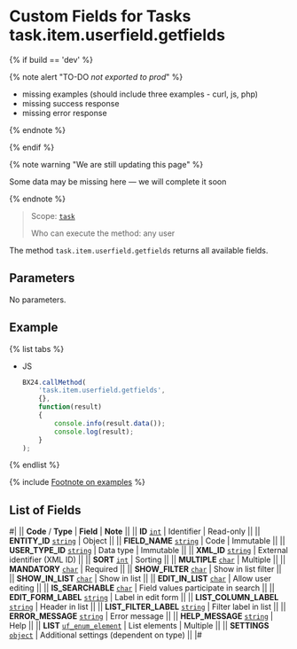 # Custom Fields for Tasks task.item.userfield.getfields

{% if build == 'dev' %}

{% note alert "TO-DO _not exported to prod_" %}

- missing examples (should include three examples - curl, js, php)
- missing success response
- missing error response

{% endnote %}

{% endif %}

{% note warning "We are still updating this page" %}

Some data may be missing here — we will complete it soon

{% endnote %}

> Scope: [`task`](../../scopes/permissions.md)
>
> Who can execute the method: any user

The method `task.item.userfield.getfields` returns all available fields.

## Parameters

No parameters.

## Example

{% list tabs %}

- JS

    ```js
    BX24.callMethod(
        'task.item.userfield.getfields',
        {},
        function(result)
        {
            console.info(result.data());
            console.log(result);
        }
    );
    ```

{% endlist %}

{% include [Footnote on examples](../../../_includes/examples.md) %}

## List of Fields

#|
|| **Code** / **Type** | **Field** | **Note** ||
|| **ID**
[`int`](../../data-types.md) | Identifier | Read-only ||
|| **ENTITY_ID**
[`string`](../../data-types.md) | Object ||
|| **FIELD_NAME**
[`string`](../../data-types.md) | Code | Immutable ||
|| **USER_TYPE_ID**
[`string`](../../data-types.md) | Data type | Immutable ||
|| **XML_ID**
[`string`](../../data-types.md) | External identifier (XML ID) ||
|| **SORT**
[`int`](../../data-types.md) | Sorting ||
|| **MULTIPLE**
[`char`](../../data-types.md) | Multiple ||
|| **MANDATORY**
[`char`](../../data-types.md) | Required ||
|| **SHOW_FILTER**
[`char`](../../data-types.md) | Show in list filter ||
|| **SHOW_IN_LIST**
[`char`](../../data-types.md) | Show in list ||
|| **EDIT_IN_LIST**
[`char`](../../data-types.md) | Allow user editing ||
|| **IS_SEARCHABLE**
[`char`](../../data-types.md) | Field values participate in search ||
|| **EDIT_FORM_LABEL**
[`string`](../../data-types.md) | Label in edit form ||
|| **LIST_COLUMN_LABEL**
[`string`](../../data-types.md) | Header in list ||
|| **LIST_FILTER_LABEL**
[`string`](../../data-types.md) | Filter label in list ||
|| **ERROR_MESSAGE**
[`string`](../../data-types.md) | Error message ||
|| **HELP_MESSAGE**
[`string`](../../data-types.md) | Help ||
|| **LIST**
[`uf_enum_element`](../../data-types.md) | List elements | Multiple ||
|| **SETTINGS**
[`object`](../../data-types.md) | Additional settings (dependent on type) ||
|#